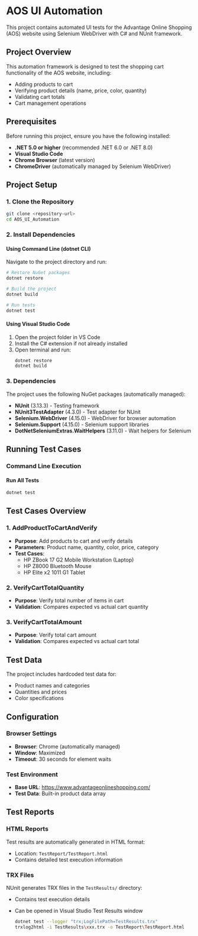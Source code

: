 # AOS UI Automation

This project contains automated UI tests for the Advantage Online Shopping (AOS) website using Selenium WebDriver with C# and NUnit framework.

## Project Overview

This automation framework is designed to test the shopping cart functionality of the AOS website, including:
- Adding products to cart
- Verifying product details (name, price, color, quantity)
- Validating cart totals
- Cart management operations

## Prerequisites

Before running this project, ensure you have the following installed:

- **.NET 5.0 or higher** (recommended .NET 6.0 or .NET 8.0)
-  **Visual Studio Code**
- **Chrome Browser** (latest version)
- **ChromeDriver** (automatically managed by Selenium WebDriver)

## Project Setup

### 1. Clone the Repository

```bash
git clone <repository-url>
cd AOS_UI_Automation
```

### 2. Install Dependencies

#### Using Command Line (dotnet CLI)

Navigate to the project directory and run:

```bash
# Restore NuGet packages
dotnet restore

# Build the project
dotnet build

# Run tests
dotnet test
```



#### Using Visual Studio Code

1. Open the project folder in VS Code
2. Install the C# extension if not already installed
3. Open terminal and run:
   ```bash
   dotnet restore
   dotnet build
   ```

### 3. Dependencies

The project uses the following NuGet packages (automatically managed):

- **NUnit** (3.13.3) - Testing framework
- **NUnit3TestAdapter** (4.3.0) - Test adapter for NUnit
- **Selenium.WebDriver** (4.15.0) - WebDriver for browser automation
- **Selenium.Support** (4.15.0) - Selenium support libraries
- **DotNetSeleniumExtras.WaitHelpers** (3.11.0) - Wait helpers for Selenium

## Running Test Cases

### Command Line Execution

#### Run All Tests
```bash
dotnet test
```



## Test Cases Overview

### 1. AddProductToCartAndVerify
- **Purpose**: Add products to cart and verify details
- **Parameters**: Product name, quantity, color, price, category
- **Test Cases**:
  - HP ZBook 17 G2 Mobile Workstation (Laptop)
  - HP Z8000 Bluetooth Mouse
  - HP Elite x2 1011 G1 Tablet

### 2. VerifyCartTotalQuantity
- **Purpose**: Verify total number of items in cart
- **Validation**: Compares expected vs actual cart quantity

### 3. VerifyCartTotalAmount
- **Purpose**: Verify total cart amount
- **Validation**: Compares expected vs actual cart total

## Test Data

The project includes hardcoded test data for:
- Product names and categories
- Quantities and prices
- Color specifications

## Configuration

### Browser Settings
- **Browser**: Chrome (automatically managed)
- **Window**: Maximized
- **Timeout**: 30 seconds for element waits

### Test Environment
- **Base URL**: https://www.advantageonlineshopping.com/
- **Test Data**: Built-in product data array

## Test Reports

### HTML Reports
Test results are automatically generated in HTML format:
- Location: `TestReport/TestReport.html`
- Contains detailed test execution information

### TRX Files
NUnit generates TRX files in the `TestResults/` directory:
- Contains test execution details
- Can be opened in Visual Studio Test Results window

  ```bash
  dotnet test --logger "trx;LogFilePath=TestResults.trx"
  trxlog2html -i TestResults\xxx.trx -o TestReport\TestReport.html
  ```

  

